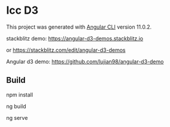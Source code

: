 # Icc D3

This project was generated with [Angular CLI](https://github.com/angular/angular-cli) version 11.0.2.

stackblitz demo: https://angular-d3-demos.stackblitz.io

or https://stackblitz.com/edit/angular-d3-demos

Angular d3 demo: https://github.com/lujian98/angular-d3-demo

## Build

npm install

ng build

ng serve
